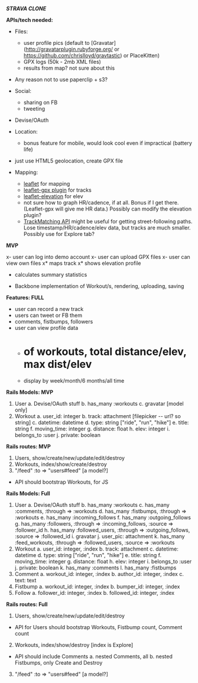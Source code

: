 ***STRAVA CLONE***

**APIs/tech needed:**

- Files:
  * user profile pics (default to [Gravatar](http://gravatarplugin.rubyforge.org/ or https://github.com/chrislloyd/gravtastic) or PlaceKitten)
  * GPX logs (50k - 2mb XML files)
  * results from map? not sure about this
- Any reason not to use paperclip + s3?

- Social:
  * sharing on FB
  * tweeting
- Devise/OAuth

- Location:
  * bonus feature for mobile, would look cool even if impractical (battery life)
- just use HTML5 geolocation, create GPX file

- Mapping:
  * [leaflet](http://leafletjs.com/examples/quick-start.html) for mapping
  * [leaflet-gpx plugin](https://github.com/mpetazzoni/leaflet-gpx) for tracks
  * [leaflet-elevation](https://github.com/MrMufflon/Leaflet.Elevation) for elev
  * not sure how to graph HR/cadence, if at all. Bonus if I get there. (Leaflet-gpx will give me HR data.) Possibly can modify the elevation plugin?
  * [TrackMatching API](https://mapmatching.3scale.net/) might be useful for getting street-following paths. Lose timestamp/HR/cadence/elev data, but tracks are much smaller. Possibly use for Explore tab?

**MVP**

x- user can log into demo account
x- user can upload GPX files
x- user can view own files
  x* maps track
  x* shows elevation profile
  * calculates summary statistics
- Backbone implementation of Workout/s, rendering, uploading, saving
  
**Features: FULL**

- user can record a new track
- users can tweet or FB them
- comments, fistbumps, followers
- user can view profile data
  * # of workouts, total distance/elev, max dist/elev
  * display by week/month/6 months/all time


**Rails Models: MVP**

1. User
  a. Devise/OAuth stuff
  b. has_many :workouts
  c. gravatar [model only]
2. Workout
  a. user_id: integer
  b. track: attachment [filepicker -- url? so string]
  c. datetime: datetime
  d. type: string ["ride", "run", "hike"]
  e. title: string
  f. moving_time: integer
  g. distance: float
  h. elev: integer
  i. belongs_to :user
  j. private: boolean
  
**Rails routes: MVP**

1. Users, show/create/new/update/edit/destroy
2. Workouts, index/show/create/destroy
3. "/feed" :to => "users#feed" [a model?]
* API should bootstrap Workouts, for JS

**Rails Models: Full**

1. User
  a. Devise/OAuth stuff
  b. has_many :workouts
  c. has_many :comments, :through => :workouts
  d. has_many :fistbumps, :through => :workouts
  e. has_many :incoming_follows
  f. has_many :outgoing_follows
  g. has_many :followers, :through => :incoming_follows, :source => :follower_id
  h. has_many :followed_users, :through => :outgoing_follows, :source => :followed_id
  i. gravatar
  j. user_pic: attachment
  k. has_many :feed_workouts, :through => :followed_users, :source => :workouts
2. Workout
  a. user_id: integer, :index
  b. track: attachment
  c. datetime: datetime
  d. type: string ["ride", "run", "hike"]
  e. title: string
  f. moving_time: integer
  g. distance: float
  h. elev: integer
  i. belongs_to :user
  j. private: boolean
  k. has_many :comments
  l. has_many :fistbumps
3. Comment
  a. workout_id: integer, :index
  b. author_id: integer, :index
  c. text: text
4. Fistbump
  a. workout_id: integer, :index
  b. bumper_id: integer, :index
5. Follow
  a. follower_id: integer, :index
  b. followed_id: integer, :index
  
**Rails routes: Full**

1. Users, show/create/new/update/edit/destroy
  * API for Users should bootstrap Workouts, Fistbump count, Comment count
2. Workouts, index/show/destroy [index is Explore]
  * API should include Comments
  a. nested Comments, all
  b. nested Fistbumps, only Create and Destroy
3. "/feed" :to => "users#feed" [a model?]
